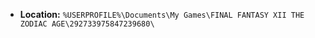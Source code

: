 * **Location:** `%USERPROFILE%\Documents\My Games\FINAL FANTASY XII THE ZODIAC AGE\292733975847239680\`
